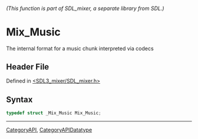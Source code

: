 ###### (This function is part of SDL_mixer, a separate library from SDL.)
# Mix_Music

The internal format for a music chunk interpreted via codecs

## Header File

Defined in [<SDL3_mixer/SDL_mixer.h>](https://github.com/libsdl-org/SDL_mixer/blob/main/include/SDL3_mixer/SDL_mixer.h)

## Syntax

```c
typedef struct _Mix_Music Mix_Music;
```

----
[CategoryAPI](CategoryAPI), [CategoryAPIDatatype](CategoryAPIDatatype)

